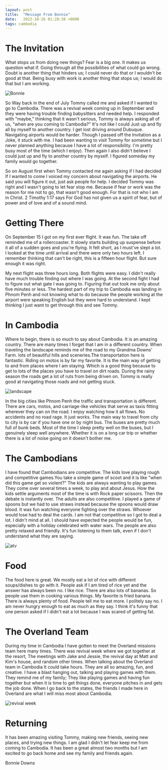 ```yaml
---
layout: post
title:  "Message From Bonnie"
date:   2022-10-26 01:28:38 +0600
tags: cambodia
---
```


The Invitation 
====

What stops us from doing new things? Fear is a big one. It makes us question what if. Going through all the possibilities of what could go wrong. Doubt is another thing that hinders us; I could never do that or I wouldn't be good at that. Being busy with work is another thing that stops us; I would do that but I am working. 

![Bonnie](/assets/pics/2022/bport.jpg)

So Way back in the end of July Tommy called me and asked if I wanted to go to Cambodia. There was a revival week coming up in September and they were having trouble finding babysitters and needed help. I responded with "maybe," thinking that it wasn't serious, Tommy is always asking all of us, "when are you coming to Cambodia?" It's not like I could Just up and fly all by myself to another country. I get lost driving around Dubuque. Navigating airports would be harder. Though I passed off the Invitation as a Joke, it stuck with me. I had been wanting to visit Tommy for sometime but I never planned anything because I have a lot of responsibility. I'm pretty busy most of the time (which I enjoy). Then again I also didn't believe I could just up and fly to another country by myself. I figured someday my family would go together.

So on August first when Tommy contacted me again asking if I had decided If I wanted to come I voiced my concern about navigating the airports. He said you will figure it out, just ask people for help. I decided Tommy was right and I wasn't going to let fear stop me. Because if fear or work was the reason for me not to go, that wasn't good enough. For that is not who I am in Christ. 2 Timothy 1:17 says For God has not given us a spirit of fear, but of power and of love and of a sound mind. 


Getting There
====

On September 15 I got on my first ever flight. It was fun. The take off reminded me of a rollercoaster. It slowly starts building up suspense before it all of a sudden goes and you're flying. It felt short, as I must've slept a lot. I looked at the time until arrival and there were only two hours left. I remember thinking that can't be right, this is a fifteen hour flight. But sure enough it was right.

My next flight was three hours long. Both flights were easy. I didn't really have much trouble finding out where I was going. At the second fight I had to figure out what gate I was going to. Figuring that out took me only about five minutes or less. The hardest part of my trip to Cambodia was landing in Phnom Penh and not knowing what to do because the people working at the airport were speaking English but they were hard to understand. I kept thinking I just want to get through this and see Tommy. 


In Cambodia
====

Where to begin, there is so much to say about Cambodia. It is an amazing country. There are many times I forget that I am in a different country. When traveling the landscape reminds me of the road to my Grandma Downs' Farm. lots of beautiful hills and sceneries.The transportation here is fantastic. Riding on motos is by far my favorite. It is the main way of getting to and from places where I am staying. Which is a good thing because to get to lots of the places you have to travel on dirt roads. During the rainy season the roads get a lot of ruts from being driven on. Tommy is really good at navigating those roads and not getting stuck.


![landscape](/assets/pics/2022/bland.jpg)

In the big cities like
 Phnom Penh the traffic and transportation is different. There are cars, motos, and carriage-like vehicles that serve as taxis fitting wherever they can on the road. I enjoy watching how it all flows. No accidents and no road rage. It just works. The main way to travel from city to city is by car if you have one or by night bus. The buses are pretty much full of bunk beds. Most of the time I sleep pretty well on the buses, but I genuinely sleep well anywhere. Whether it is on a long car trip or whether there is a lot of noise going on it doesn't bother me.


The Cambodians
====

I have found that Cambodians are competitive. The kids love playing rough and competitive games.You take a simple game of scoot and it is like "when did this game get so violent?" The kids are always wanting to play games. They come over several times a week, to play and about Jesus. How the kids settle arguments most of the time is with Rock paper scissors. Then the debate is instantly over. The adults are also competitive. I played a game of spoons but we had to use straws instead because the spoons would draw blood. It was fun watching everyone fighting over the straws. Whoever would lose had to deal the cards. I am not that competitive so I got to deal a lot. I didn't mind at all. I should have expected the people would be fun, especially with a holiday celebrated with water wars. The people are also pretty relaxed and friendly. It's fun listening to them talk, even if I don't understand what they are saying.

![atv](/assets/pics/2022/btom.jpg)


Food
====

The food here is great. We mostly eat a lot of rice with different soups/dishes to go with it. People ask if I am tired of rice yet and the answer has always been no. I like rice. There are also lots of bananas. So people use them in cooking various things. My favorite is fried banana. There is always plenty of food. People tell me to eat more. I politely say no. I am never hungry enough to eat as much as they say. I think it's funny that one person asked if I didn't eat a lot because I was scared of getting fat. 


The Overland Team
====

During my time in Cambodia I have gotten to meet the Overland missions team here many times. There was revival week where we got together at the resort, The meetings with Jake and Jessie, the revival day at Matt and Kim's house, and random other times. When talking about the Overland team in Cambodia It could take hours. They are all so amazing, fun, and creative. I have a blast hanging out, talking and playing games with them. They remind me of my family; They like playing games and having fun together but when it is time to get things done, everyone pitches in and gets the job done. When I go back to the states, the friends I made here in Overland are what I will miss most about Cambodia.
 
![revival week](/assets/pics/2022/bstuck.jpg)


Returning
====

It has been amazing visiting Tommy, making new friends, seeing new places, and trying new things. I am glad I didn't let fear keep me from coming to Cambodia. It has been a great almost two months but I am excited to go back home and see my family and friends again.

Bonnie Downs
